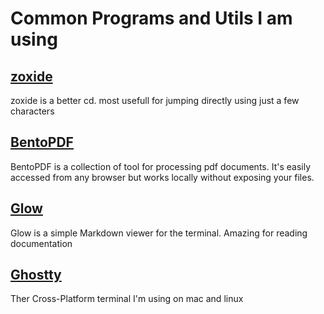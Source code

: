 # Common Programs and Utils I am using

## **[zoxide](https://github.com/ajeetdsouza/zoxide)**

zoxide is a better cd. most usefull for jumping directly using just a few characters

## **[BentoPDF](https://bentopdf.com/)**

BentoPDF is a collection of tool for processing pdf documents.
It's easily accessed from any browser but works locally without exposing your files.

## **[Glow](https://github.com/charmbracelet/glow)**

Glow is a simple Markdown viewer for the terminal. Amazing for reading documentation

## **[Ghostty](https://ghostty.org/)**

Ther Cross-Platform terminal I'm using on mac and linux
